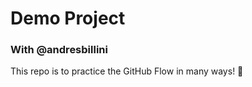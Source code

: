 # Demo Project

### With @andresbillini

This repo is to practice the GitHub Flow in many ways! :tada:
